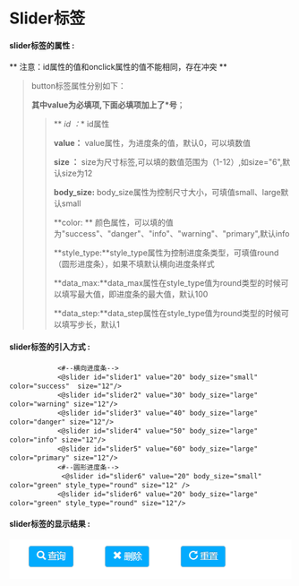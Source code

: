 # Slider**标签**

#### slider**标签的属性 :**
** 注意：id属性的值和onclick属性的值不能相同，存在冲突 **
> button标签属性分别如下：
>
> **其中value为必填项,下面必填项加上了\*号**；
>
> > ** *id ：** id属性
> >
> > **value：** value属性，为进度条的值，默认0，可以填数值
> >
> > **size ：** size为尺寸标签,可以填的数值范围为（1-12）,如size="6",默认size为12
> >
> > **body_size:** body_size属性为控制尺寸大小，可填值small、large默认small
>>
>> **color: ** 颜色属性，可以填的值为"success"、"danger"、"info"、"warning"、"primary",默认info
>>
>>**style_type:**style_type属性为控制进度条类型，可填值round（圆形进度条），如果不填默认横向进度条样式
>>
>>**data_max:**data_max属性在style_type值为round类型的时候可以填写最大值，即进度条的最大值，默认100
>>
>>**data_step:**data_step属性在style_type值为round类型的时候可以填写步长，默认1




#### slider标签的引入方式 :
				<#--横向进度条-->
				<@slider id="slider1" value="20" body_size="small" color="success"  size="12"/>
				<@slider id="slider2" value="30" body_size="large" color="warning" size="12"/>
				<@slider id="slider3" value="40" body_size="large" color="danger" size="12"/>
				<@slider id="slider4" value="50" body_size="large" color="info" size="12"/>
				<@slider id="slider5" value="60" body_size="large" color="primary" size="12"/>
				<#--圆形进度条-->
				 <@slider id="slider6" value="20" body_size="small" color="green" style_type="round" size="12" />
			    <@slider id="slider6" value="20" body_size="large" color="green" style_type="round" size="12"/>
#### slider标签的显示结果 :

![](/assets/button.png)


